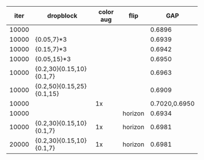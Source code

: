 | iter  | dropblock                 | color aug | flip    | GAP           |
| ------| ------------------------- | --------- | ------- | ------------- |
| 10000 |                           |           |         | 0.6896        |
| 10000 | {0.05,7}*3                |           |         | 0.6939        |
| 10000 | {0.15,7}*3                |           |         | 0.6942        |
| 10000 | {0.05,15}*3               |           |         | 0.6950        |
| 10000 | {0.2,30}{0.15,10}{0.1,7}  |           |         | 0.6963        |
| 10000 | {0.2,50}{0.15,25}{0.1,15} |           |         | 0.6909        |
| 10000 |                           | 1x        |         | 0.7020,0.6950 |
| 10000 |                           |           | horizon | 0.6934        |
| 10000 | {0.2,30}{0.15,10}{0.1,7}  | 1x        | horizon | 0.6981        |
| 20000 | {0.2,30}{0.15,10}{0.1,7}  | 1x        | horizon | 0.6981        |